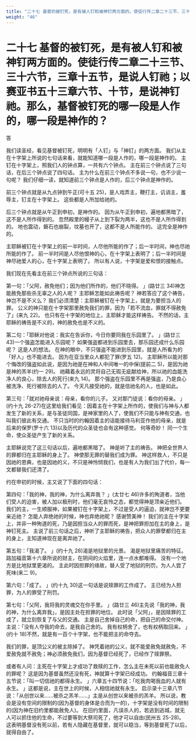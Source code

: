 ```yaml
---
title: "二十七 基督的被钉死，是有被人钉和被神钉两方面的。使徒行传二章二十三节、三十六节，三章十五节，是说人钉祂；以赛亚书五十三章六节、十节，是说神钉祂。那么，基督被钉死的哪一段是人作的，哪一段是神作的？"
weight: "46"
---
```


# 二十七 基督的被钉死，是有被人钉和被神钉两方面的。使徒行传二章二十三节、三十六节，三章十五节，是说人钉祂；以赛亚书五十三章六节、十节，是说神钉祂。那么，基督被钉死的哪一段是人作的，哪一段是神作的？

答

我们读圣经，看见基督被钉死，明明有「人钉」与「神钉」的两方面。
我们从主在十字架上所说的七句话来看，就能知道哪一段是人作的，哪一段是神作的。
主钉在十字架上，照我们人的钟点算，一共有六个钟点。
主在前三个钟点说了三句话，在后三个钟点说了四句话。
主为什么在前三个钟点不多说一句，也不少说一句呢？
我们仔细一读，就知道前三个钟点是人作的，后三个钟点是神作的。

前三个钟点就是从九点钟到午正(可十五 25)，是人戏弄主，鞭打主，讥诮主，羞辱主，钉主在十字架上。
这些都是人所加给祂的。

后三个钟点就是从午正到申初，是神作的。
因为从午正到申初，遍地都黑暗了，这不是人所作得到的。
忽然殿里的幔子从上到下裂为两半，这也不是人所作得到的。
地也震动，磐石也崩裂，坟墓也开了，这都不是人所能作的。
这完全是神作的。

主耶稣被钉在十字架上的前一半时间，人尽他所能的作了；后一半时间，神也尽祂所能的作了。
前一半时间是人尽他恨神的心，在十字架上表明了；后一半时间是神尽祂爱人的心，在十字架上表明了。
所以有人说，十字架是爱和恨的接触点。

我们现在先看主在前三个钟点所说的三句话：

第一句：「父阿，赦免他们；因为他们所作的，他们不晓得。
」(路廿三 34)神怎能赦免那些杀无辜之人的人呢？
主耶稣怎能如此祷告呢？
神若答应了这个祷告，神岂不是不义么？
我们必须清楚：主耶稣被钉在十字架上，就是为要担当人的罪。
公义的神只能在十字架那里赦免我们的罪，因为「若不流血，罪就不得赦免了」(来九 22)。
也只有在十字架的地位上，主耶稣才能这样祷告。
不然的话，主耶稣的祷告是不义的，神的赦免也是不义的。

第二句：「耶稣对他说：我实在告诉你，今日你要同我在乐园里了。
」(路廿三 43)一个强盗怎能进入乐园呢？
如果强盗都进到乐园里去，那乐园还成什么乐园呢？
这是人的想法。
在神的眼中，不只强盗不能进到乐园里，就是人所看为的「好人」也不能进去。
因为在亚当里众人都犯了罪(罗五 12)。
主耶稣所以能对那个悔改的强盗如此说，是因为祂是在神和人中间唯一的中保(提前二 5)，是因为祂是神的羔羊(约一 29)。
祂藉着永远的灵将自己无瑕无疵献给神，所以祂的血能洗净人的良心，除去人的死行(来九 14)。
那个强盗在乐园里不再是强盗，乃是良心被洗净、死行被除去的人了。
今天凡接受祂的，就是信祂名的人，也是如此。

第三句：「就对祂母亲说：母亲，看你的儿子。
又对那门徒说：看你的母亲。
」(约十九 26-27)在这里给我们看见：因着主在十字架上所作的，使我们与神与人都发生了新的关系，是与圣徒同国，是神家里的人了，使我们不只能与神有交通，也叫我们彼此有交通。
不只当时的约翰因着主的话能接待马利亚作他的母亲，就是后来的保罗(罗十六 13)以及历代的众圣徒也会有这种感觉。
何等奇妙！
同一个生命，使众圣徒产生了新的关系。

主耶稣说完了这三句话以后，遍地都黑暗了。
神是听了主的祷告。
神把全世界人的罪都归在主耶稣的身上了。
神使那无罪的替我们成为罪。
神这样救人，不只是因祂的恩典，也是因祂的义，不只是神怜悯我们，也是有人为我们出了代价，每一文都替我们还清了。

约在申初的时候，主又说了下面的四句话：

第四句：「我的神，我的神，为什么离弃我？
」(太廿七 46)许多的殉道者，当他们受人的迫害，被人加以极刑时，他们毫无哀怜之态，都觉得神是顶亲近他们。
我们的主，一生顺服神，如果被钉在十字架上，不过是受人的逼迫，就神岂不更要亲近祂？
怎能人弃绝祂的时候，神也弃绝祂昵？
感谢赞美神！
我们的主在十字架上，并非一种殉道的死，乃是因担当众人的罪而死，是神把罪担加在主的身上，是神钉死主。
主说了前三句话之后，神听了主耶稣的祷告，把众人的罪孽都归在主的身上，主知道神现在是离弃祂了。

第五句：「我渴了。
」(约十九 28)渴是地狱里的光景。
渴是地狱里痛苦的特征。
路加福音第十六章所说的财主，在阴间的火焰里，连一点水都难得。
没有一个地方是比地狱里更渴的。
主此时因担罪的缘故，替人受了地狱的刑罚，为人人尝了死味(来二 9)。

第六句：「成了。
」(约十九 30)这一句话是说赎罪的工作成了。
主已经为人担罪，为人的罪受了刑罚。

第七句：「父阿，我将我的灵魂交在你手里。
」(路廿三 46)主先说「我的神，我的神，为什么离弃我」，是因主处在担罪的地位。
此时说「父阿」，是因赎罪的工成了，就立刻恢复了与父的交通。
主是自己舍掉自己的命，把自己的命交付神。
主说：「没有人夺我的命去，是我自己舍的。
我有权柄舍了，也有权柄取回来。
」(约十 18)不然，就是有一百个十字架，也不能把主的命夺去。

我们的罪，是顶公义的被主除掉了。
神凭着祂的公义，就不能爱赦免就赦免，不爱赦免就不赦免；神必须赦免我们，因为基督已经死了，已经作了赎罪祭。

或者有人问：主死在十字架上才成功了救赎的工作，怎么主在未死以前也能赦免人的罪呢？
这是因为基督虽然还没有死，神就算十字架已经成功。
约翰福音三章十五节说：「叫一切信祂的都得永生。
」六章五十四节说：「吃我肉喝我血的人就有永生。
」这都是说，主在世上的时候，人相信祂就有永生。
启示录十三章八节说：「从创世以来……被杀之羔羊……」主是从创世以来被杀的羔羊。
所以说，教会是没有空间的限制的(因为基督的身体是合而为一的)，十字架是没有时间的限制的(因为神在旧约里都能赦免人)。
在旧约里面，凡误杀人的，若逃到逃城，就无人可以抓住他的生命，不过要等到大祭司死了，他才可以自由(民卅五 25-28)。
这表明基督没有死以前，若有人隐藏在基督里，就可以稳当，等到基督死了以后，就得自由了。
